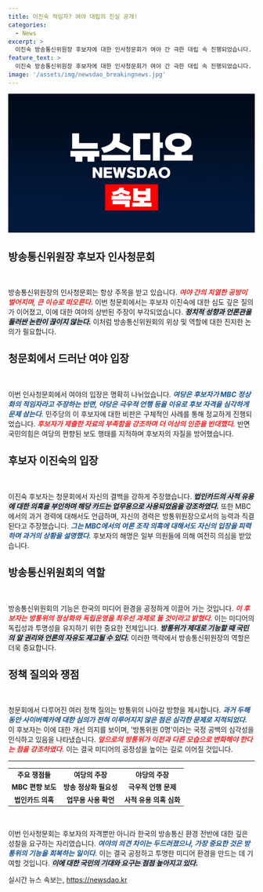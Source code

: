 ```yaml
---
title: 이진숙 적임자? 여야 대립의 진실 공개!
categories:
  - News
excerpt: >
  이진숙 방송통신위원장 후보자에 대한 인사청문회가 여야 간 극한 대립 속 진행되었습니다. 민주당은 극우적 언행과 법인카드 논란을 문제삼았고, 국민의힘은 MBC의 편향성을 지적하며 방통위 정상화 필요성을 강조했습니다. 이 후보자는 모든 의혹에 대해 결백을 주장하며 방통위 정상화를 다짐했습니다.
feature_text: >
  이진숙 방송통신위원장 후보자에 대한 인사청문회가 여야 간 극한 대립 속 진행되었습니다. 민주당은 극우적 언행과 법인카드 논란을 문제삼았고, 국민의힘은 MBC의 편향성을 지적하며 방통위 정상화 필요성을 강조했습니다. 이 후보자는 모든 의혹에 대해 결백을 주장하며 방통위 정상화를 다짐했습니다.
image: '/assets/img/newsdao_breakingnews.jpg'
---
```


<p><img src="/assets/img/newsdao_breakingnews.jpg" alt="cryptoinkorea 속보" /></p>

<h2 data-ke-size="size26">방송통신위원장 후보자 인사청문회</h2>

<p data-ke-size="size16">&nbsp;</p>

<p>방송통신위원장의 인사청문회는 항상 주목을 받고 있습니다. <em><b><span style="color: #ee2323;">여야 간의 치열한 공방이 벌어지며, 큰 이슈로 떠오른다.</span></b></em> 이번 청문회에서는 후보자 이진숙에 대한 심도 깊은 질의가 이어졌고, 이에 대한 여야의 상반된 주장이 부각되었습니다. <em><b><span style="background-color: #21538527;">정치적 성향과 언론관을 둘러싼 논란이 끊이지 않는다.</span></b></em> 이처럼 방송통신위원회의 위상 및 역할에 대한 진지한 논의가 필요합니다.</p>

<h2 data-ke-size="size26">청문회에서 드러난 여야 입장</h2>

<p data-ke-size="size16">&nbsp;</p>

<p>이번 인사청문회에서 여야의 입장은 명확히 나뉘었습니다. <em><b><span style="color: #1a5490;">여당은 후보자가 MBC 정상화의 적임자라고 주장하는 반면, 야당은 극우적 언행 등을 이유로 후보 자격을 심각하게 문제 삼는다.</span></b></em> 민주당의 이 후보자에 대한 비판은 구체적인 사례를 통해 정교하게 진행되었습니다. <em><b><span style="color: #ee2323;">후보자가 제출한 자료의 부족함을 강조하며 더 이상의 인준을 반대했다.</span></b></em> 반면 국민의힘은 여당의 편향된 보도 행태를 지적하며 후보자의 자질을 방어했습니다.</p>

<h2 data-ke-size="size26">후보자 이진숙의 입장</h2>

<p data-ke-size="size16">&nbsp;</p>

<p>이진숙 후보자는 청문회에서 자신의 결백을 강하게 주장했습니다. <em><b><span style="background-color: #21538527;">법인카드의 사적 유용에 대한 의혹을 부인하며 해당 카드는 업무용으로 사용되었음을 강조하였다.</span></b></em> 또한 MBC에서의 과거 경력에 대해서도 언급하며, 자신의 경력은 방통위원장으로서의 능력과 직결된다고 주장했습니다. <em><b><span style="color: #1a5490;">그는 MBC에서의 여론 조작 의혹에 대해서도 자신의 입장을 피력하며 과거의 상황을 설명했다.</span></b></em> 후보자의 해명은 일부 의원들에 의해 여전히 의심을 받았습니다.</p>

<h2 data-ke-size="size26">방송통신위원회의 역할</h2>

<p data-ke-size="size16">&nbsp;</p>

<p>방송통신위원회의 기능은 한국의 미디어 환경을 공정하게 이끌어 가는 것입니다. <em><b><span style="color: #ee2323;">이 후보자는 방통위의 정상화와 독립운영을 최우선 과제로 둘 것이라고 밝혔다.</span></b></em> 이는 미디어의 독립성과 투명성을 유지하기 위한 중요한 전제입니다. <em><b><span style="background-color: #21538527;">방통위가 제대로 기능할 때 국민의 알 권리와 언론의 자유도 제고될 수 있다.</span></b></em> 이러한 맥락에서 방송통신위원장의 역할은 더욱 중요합니다.</p>

<h2 data-ke-size="size26">정책 질의와 쟁점</h2>

<p data-ke-size="size16">&nbsp;</p>

<p>청문회에서 다루어진 여러 정책 질의는 방통위의 나아갈 방향을 제시합니다. <em><b><span style="color: #1a5490;">과거 두해 동안 사이버렉카에 대한 심의가 전혀 이루어지지 않은 점은 심각한 문제로 지적되었다.</span></b></em> 이 후보자는 이에 대한 개선 의지를 보이며, '방통위원 0명'이라는 국정 공백의 심각성을 인식하고 있음을 나타냈습니다. <em><b><span style="color: #ee2323;">앞으로의 방통위가 이전과 다른 모습으로 변화해야 한다는 점을 강조하였다.</span></b></em> 이는 결국 미디어의 공정성을 높이는 길로 이어질 것입니다.</p>

<hr>

<table style="width: 100%; border-collapse: collapse;">
    <tr>
        <td style="text-align: center; height: 17px;"><b>주요 쟁점들</b></td>
        <td style="text-align: center; height: 17px;"><b>여당의 주장</b></td>
        <td style="text-align: center; height: 17px;"><b>야당의 주장</b></td>
    </tr>
    <tr>
        <td style="text-align: center; height: 17px;"><b>MBC 편향 보도</b></td>
        <td style="text-align: center; height: 17px;"><b>방송 정상화 필요성</b></td>
        <td style="text-align: center; height: 17px;"><b>극우적 언행 문제</b></td>
    </tr>
    <tr>
        <td style="text-align: center; height: 17px;"><b>법인카드 의혹</b></td>
        <td style="text-align: center; height: 17px;"><b>업무용 사용 확언</b></td>
        <td style="text-align: center; height: 17px;"><b>사적 유용 의혹 심화</b></td>
    </tr>
</table>

<p data-ke-size="size16">&nbsp;</p>

<p>이번 인사청문회는 후보자의 자격뿐만 아니라 한국의 방송통신 환경 전반에 대한 깊은 성찰을 요구하는 자리였습니다. <em><b><span style="color: #1a5490;">여야의 의견 차이는 두드러졌으나, 가장 중요한 것은 방통위의 기능을 회복하는 일이다.</span></b></em> 이는 결국 공정하고 투명한 미디어 환경을 만드는 데 기여할 것입니다. <em><b><span style="background-color: #21538527;">이에 대한 국민의 기대와 요구는 점점 높아지고 있다.</span></b></em></p>
실시간 뉴스 속보는, <a href="https://newsdao.kr" rel="dofollow">https://newsdao.kr</a>


